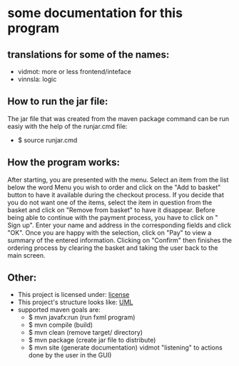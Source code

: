 # some documentation for this program


## translations for some of the names:
- vidmot: more or less frontend/inteface
- vinnsla: logic


## How to run the jar file:
The jar file that was created from the maven package
command can be run easiy with the help of the runjar.cmd
file:

- $ source runjar.cmd

## How the program works:
After starting, you are presented with the menu. Select
an item from the list below the word Menu you wish to
order and click on the "Add to basket"
button to have it available during the checkout process.
If you decide that you do not want one of the items, select
the item in question from the basket and click on "Remove
from basket" to have it disappear. Before being able to
continue with the payment process, you have to click on "
Sign up". Enter your name and address in the corresponding
fields and click "OK". Once you are happy with the selection,
click on "Pay" to view a summary of the entered information.
Clicking on "Confirm" then finishes the ordering process by
clearing the basket and taking the user back to the main
screen.


## Other:
- This project is licensed under: [license](LICENSE.md)
- This project's structure looks like: [UML](classDiagram.jpg)
- supported maven goals are:
  - $ mvn javafx:run (run fxml program)
  - $ mvn compile (build)
  - $ mvn clean (remove target/ directory)
  - $ mvn package (create jar file to distribute)
  - $ mvn site (generate documentation)
    vidmot "listening" to actions done by the user in the GUI)
